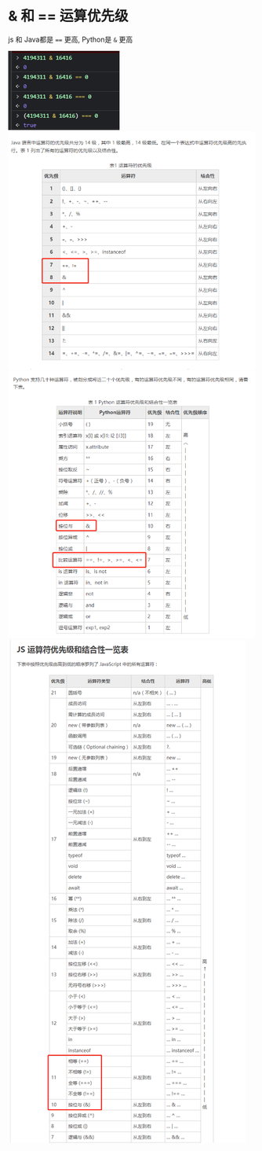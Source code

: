 # & 和 == 运算优先级

js 和 Java都是 `==` 更高, Python是 `&` 更高

![21](../../Image/javascript/21.png)
![21](../../Image/javascript/22.png)
![21](../../Image/javascript/23.png)
![21](../../Image/javascript/24.png)
